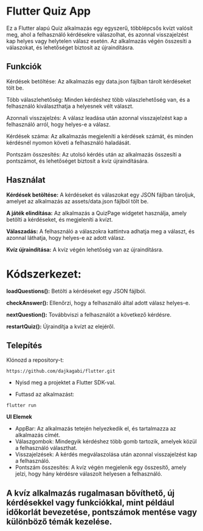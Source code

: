 # Flutter Quiz App
Ez a Flutter alapú Quiz alkalmazás egy egyszerű, többlépcsős kvízt valósít meg, ahol a felhasználó kérdésekre válaszolhat, és azonnal visszajelzést kap helyes vagy helytelen válasz esetén. Az alkalmazás végén összesíti a válaszokat, és lehetőséget biztosít az újraindításra.

## Funkciók
Kérdések betöltése: Az alkalmazás egy data.json fájlban tárolt kérdéseket tölt be.

Több válaszlehetőség: Minden kérdéshez több válaszlehetőség van, és a felhasználó kiválaszthatja a helyesnek vélt választ.

Azonnali visszajelzés: A válasz leadása után azonnal visszajelzést kap a felhasználó arról, hogy helyes-e a válasz.

Kérdések száma: Az alkalmazás megjeleníti a kérdések számát, és minden kérdésnél nyomon követi a felhasználó haladását.

Pontszám összesítés: Az utolsó kérdés után az alkalmazás összesíti a pontszámot, és lehetőséget biztosít a kvíz újraindítására.

## Használat

**Kérdések betöltése:** A kérdéseket és válaszokat egy JSON fájlban tároljuk, amelyet az alkalmazás az assets/data.json fájlból tölt be.

**A játék elindítása:** Az alkalmazás a QuizPage widgetet használja, amely betölti a kérdéseket, és megjeleníti a kvízt.

**Válaszadás:** A felhasználó a válaszokra kattintva adhatja meg a választ, és azonnal láthatja, hogy helyes-e az adott válasz.

**Kvíz újraindítása:** A kvíz végén lehetőség van az újraindításra.

# Kódszerkezet:

**loadQuestions():** Betölti a kérdéseket egy JSON fájlból.

**checkAnswer():** Ellenőrzi, hogy a felhasználó által adott válasz helyes-e.

**nextQuestion():** Továbbviszi a felhasználót a következő kérdésre.

**restartQuiz():** Újraindítja a kvízt az elejéről.

## Telepítés

Klónozd a repository-t:

```https://github.com/dajkagabi/flutter.git```

- Nyisd meg a projektet a Flutter SDK-val.

- Futtasd az alkalmazást:

```flutter run```

**UI Elemek**

- AppBar: Az alkalmazás tetején helyezkedik el, és tartalmazza az alkalmazás címét.
- Válaszgombok: Mindegyik kérdéshez több gomb tartozik, amelyek közül a felhasználó választhat.
- Visszajelzések: A kérdés megválaszolása után azonnal visszajelzést kap a felhasználó.
- Pontszám összesítés: A kvíz végén megjelenik egy összesítő, amely jelzi, hogy hány kérdésre válaszolt helyesen a felhasználó.



## A kvíz alkalmazás rugalmasan bővíthető, új kérdésekkel vagy funkciókkal, mint például időkorlát bevezetése, pontszámok mentése vagy különböző témák kezelése.
